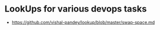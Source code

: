 # LookUps for various devops tasks
- https://github.com/vishal-pandey/lookup/blob/master/swap-space.md
